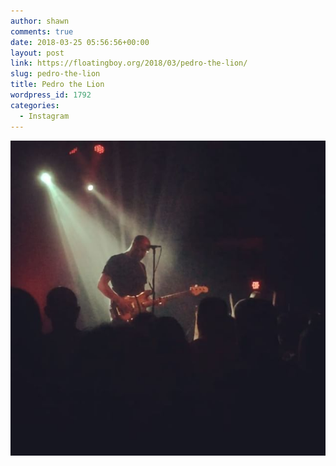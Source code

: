 ```yaml
---
author: shawn
comments: true
date: 2018-03-25 05:56:56+00:00
layout: post
link: https://floatingboy.org/2018/03/pedro-the-lion/
slug: pedro-the-lion
title: Pedro the Lion
wordpress_id: 1792
categories:
  - Instagram
---
```


[![Pedro the Lion](/assets/media/2018/03/27881031_426513911113623_8796512485893996544_n.jpg)](/assets/media/2018/03/27881031_426513911113623_8796512485893996544_n.jpg)
